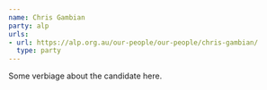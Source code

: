 ```yaml
---
name: Chris Gambian
party: alp
urls:
- url: https://alp.org.au/our-people/our-people/chris-gambian/
  type: party
---
```

Some verbiage about the candidate here.
